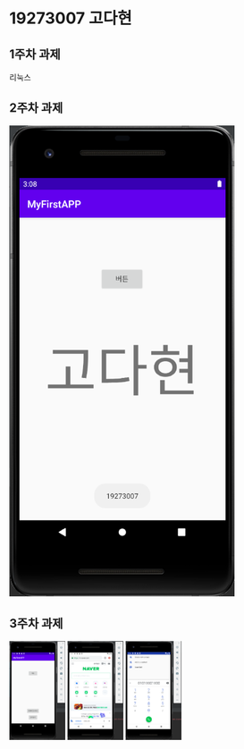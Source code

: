 # 19273007 고다현

## 1주차 과제
 리눅스
 
## 2주차 과제
<img width="" height="" src="./png/캡스톱디자인 과제(2주차)_19273007고다현.png"></img>

## 3주차 과제
<img width="100" height="" src="./png/캡스톤 과제(3주차_1)_19273007 고다현.png"></img>
<img width="100" height="" src="./png/캡스톤 과제(3주차_2)_19273007 고다현.png"></img>
<img width="100" height="" src="./png/캡스톤 과제(3주차_3)_19273007 고다현.png"></img>
